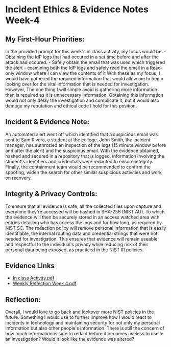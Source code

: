 # Incident Ethics & Evidence Notes Week-4


## My First-Hour Priorities:
In the provided prompt for this week's in class activity, my focus would be:
      - Obtaining the IdP logs that had occured in a set time before and after the attack had occured.
      - Safely obtain the email that was used which triggered the alert
      - examining both the IdP logs and safely read the email in a Read-only window where I can view the contents of it
With these as my focus, I would have gathered the required information that would allow me to begin looking over for the vital information that is needed for investigation. However, The one thing I will simple avoid is gathering more information than is required as it is unnecessary information. Obtaining this information would not only delay the investigation and complicate it, but it would also damage my reputation and ethical code I hold for this position.

## Incident & Evidence Note:
 An automated alert went off which identified that a suspicious email was sent to Sam Rivera, a student at the college. John Smith, the incident manager, has authrozied an inspection of the logs (15 minute window before and after the alert) and the suspicious email. With the evidence obtained, hashed and secured in a repository that is logged, information involving the student's identifiers and credentials were redacted to ensure integrity. Finally, the containment team would be recommended to confirm the spoofing, widen the search for other similar suspicious activities and work on recovery.

## Integrity & Privacy Controls:
To ensure that all evidence is safe, all the collected files upon capture and everytime they're accessed will be hashed in SHA-256 (NIST AU). To which the evidence will then be securely stored in an access watched area with entries detailing who has access the logs and for how long, as required by NIST SC. The redaction policy will remove personal information that is easily identifiable, the internal routing data and credential strings that were not needed for investigation. This ensures that evidence will remain useable and respectful to the individual's privacy while reducing risk of their personal data being exposed, as practiced in the NIST IR policies.

## Evidence Links

- [In class Activity.pdf](In%20class%20Activity-1.pdf)
- [Weekly Reflection Week 4.pdf](Weekly%20Reflection%20Week%204.pdf)

## Reflection: 
Overall, I would love to go back and lookover more NIST policies in the future. Something I would use to further improve how I would react to incidents in technology and maintaining security for not only my personal information but also other people's information. There is still the concern of how much information is safe to redact before it becomes useless to use in an investigation? Would it look like the evidence was altered?
